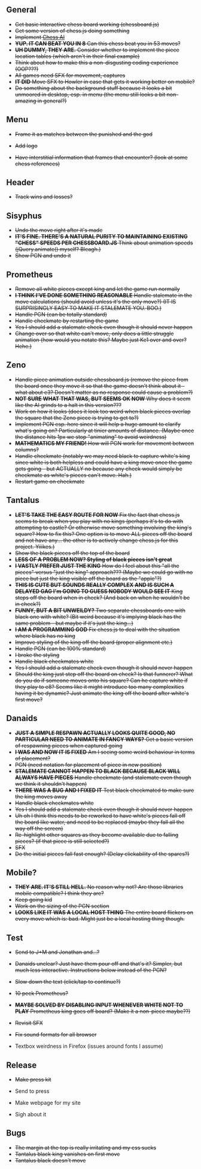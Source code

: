 ## General

- ~~Get basic interactive chess board working (chessboard.js)~~
- ~~Get some version of chess.js doing something~~
- ~~Implement [Chess AI](https://medium.freecodecamp.org/simple-chess-ai-step-by-step-1d55a9266977)~~
- ~~__YUP. IT CAN BEAT YOU IN 8__ Can this chess beat you in 53 moves?~~
- ~~__UH DUMMY, THEY ARE.__ Consider whether to implement the piece location tables (which aren't in their final example)~~
- ~~Think about how to make this a non-disgusting coding experience (OOP???)~~
- ~~All games need SFX for movement, captures~~
- ~~__IT DID__ Move SFX to Howler in case that gets it working better on mobile?~~
- ~~Do something about the background stuff because it looks a bit unmoored in desktop, esp. in menu (the menu still looks a bit non-amazing in general?)~~

## Menu

- ~~Frame it as matches between the punished and the god~~
- ~~Add logo~~

- ~~Have interstitial information that frames that encounter? (look at some chess references)~~

## Header

- ~~Track wins and losses?~~

## Sisyphus

- ~~Undo the move right after it's made~~
- ~~__IT'S FINE. THERE'S A NATURAL PURITY TO MAINTAINING EXISTING "CHESS" SPEEDS PER CHESSBOARD.JS__ Think about animation speeds (jQuery.animate() myself? Bleagh.)~~
- ~~Show PGN and undo it~~

## Prometheus

- ~~Remove all white pieces except king and let the game run normally~~
- ~~__I THINK I'VE DONE SOMETHING REASONABLE__ Handle stalemate in the move calculations (should avoid unless it's the only move?) (IT IS SURPRISINGLY EASY TO MAKE IT STALEMATE YOU. BOO.)~~
- ~~Handle PGN (can be totally standard)~~
- ~~Handle checkmate by restarting the game~~
- ~~Yes I should add a stalemate check even though it should never happen~~
- ~~Change over so that white can't move, only does a little struggle animation (how would you notate this? Maybe just Ke1 over and over? Hehe.)~~

## Zeno

- ~~Handle piece animation outside chessboard.js (remove the piece from the board once they move it so that the game doesn't think about it - what about e3? Doesn't matter as no response could cause a problem?)~~
- ~~__NOT SURE WHAT THAT WAS, BUT SEEMS OK NOW__ Why does it seem like the AI grinds to a halt in this version???~~
- ~~Work on how it looks (does it look too weird when black pieces overlap the square that the Zeno piece is trying to get to?)~~
- ~~Implement PGN esp. here since it will help a huge amount to clarify  what's going on? Particularly  at tinier amounts of distance. (Maybe once the distance hits 1px we stop "animating" to avoid weirdness)~~
- ~~__MATHEMATICS MY FRIEND!__ How will PGN work for movement between columns?~~
- ~~Handle checkmate (notably we may need black to capture white's king since white is both helpless and could have a king move once the game gets going - but ACTUALLY no because any check would simply be checkmate as white's pieces can't move. Hah.)~~
- ~~Restart game on checkmate~~

## Tantalus

- ~~__LET'S TAKE THE EASY ROUTE FOR NOW__ Fix the fact that chess.js seems to break when you play with no kings (perhaps it's to do with attempting to castle? Or otherwise move something involving the king's square? How to fix this? One option is to move ALL pieces off the board and not have any... the other is to actively change chess.js for this project. Yiiikes.)~~
- ~~Show the black pieces off the top of the board~~
- ~~__LESS OF A PROBLEM NOW? Styling of black pieces isn't great__~~
- ~~__I VASTLY  PREFER JUST THE KING__ How do I feel about this "all the pieces" versus "just the king" approach??? (Maybe we could go with no piece but just the king visible off the board as the "apple"?)~~
- ~~__THIS IS CUTE BUT SOUNDS REALLY COMPLEX AND IS SUCH A DELAYED GAG I'm GOING TO  GUESS NOBODY WOULD SEE IT__ King steps off the board when in check? (And back on when he wouldn't be in check?)~~
- ~~__FUNNY, BUT A BIT UNWEILDY?__ Two separate chessboards one with black one with white? (Bit weird because it's implying black has the same problem - but maybe if it's just the king...)~~
- ~~__I AM A PROGRAMMING GOD__ Fix chess.js to deal with the situation where black has no king~~
- ~~Improve styling of the king off the board (proper alignment etc.)~~
- ~~Handle PGN (can be 100% standard)~~
- ~~I broke the styling~~
- ~~Handle black checkmates white~~
- ~~Yes I should add a stalemate check even though it should never happen~~
- ~~Should the king just step off the board on check? Is that funnerer? What do you do if someone moves onto his square? Can he capture white if they play to e8? Seems like it might introduce too many complexities having it be dynamic? Just animate the king off the board after white's first move?~~

## Danaids

- ~~__JUST A SIMPLE RESPAWN ACTUALLY LOOKS QUITE GOOD, NO PARTICULAR NEED TO ANIMATE IN FANCY WAYS?__ Get a basic version of respawning pieces when captured going~~
- ~~__I WAS AND NOW IT IS FIXED__ Am I seeing some weird behaviour in terms of placement?~~
- ~~PGN (need notation for placement of piece in new position)~~
- ~~__STALEMATE CANNOT HAPPEN TO BLACK BECAUSE BLACK WILL ALWAYS HAVE PIECES__ Handle checkmate (and stalemate even though we think it shouldn't happen)~~
- ~~__THERE WAS A BUG AND I FIXED IT__ Test black checkmated to make sure the king moves away~~
- ~~Handle black checkmates white~~
- ~~Yes I should add a stalemate check even though it should never happen~~
- ~~Uh oh I think this needs to be reworked to have white's pieces fall off the board like water, and need to be replaced (maybe they fall all the way off the screen)~~
- ~~Re-highlight other squares as they become available due to falling pieces? (if that piece is still selected?)~~
- ~~SFX~~
- ~~Do the initial pieces fall fast enough? (Delay clickability of the spares?)~~

## Mobile?

- ~~__THEY ARE. IT'S STILL HELL.__ No reason why not? Are those libraries mobile compatible? I think they are?~~
- ~~Keep going kid~~
- ~~Work on the sizing of the PGN section~~
- ~~__LOOKS LIKE IT WAS A LOCAL HOST THING__ The entire board flickers on every move which is: bad. Might just be a local hosting thing though.~~

## Test

- ~~Send to J+M and Jonathan and...?~~
- ~~Danaids unclear? Just have them pour off and that's it? Simpler, but much less interactive. Instructions below instead of the PGN?~~
- ~~Slow down the text (click/tap to continue?)~~
- ~~10 peck Prometheus?~~
- ~~__MAYBE SOLVED BY DISABLING INPUT WHENEVER WHITE NOT TO PLAY__ Prometheus king goes off board? (Make it a non-piece maybe??)~~
- ~~Revisit SFX~~
- ~~Fix sound formats for all browser~~

- Textbox weirdness in Firefox (issues around fonts I assume)

## Release

- ~~Make press kit~~

- Send to press
- Make webpage for my site
- Sigh about it

## Bugs

- ~~The margin at the top is really irritating and my css sucks~~
- ~~Tantalus black king vanishes on first move~~
- ~~Tantalus black doesn't move~~
